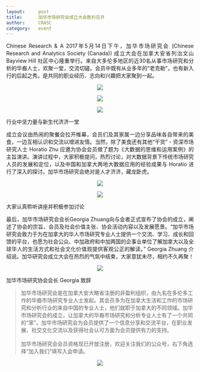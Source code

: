 ```yaml
---
layout: 	post
title:      加华市场研究会成立大会胜利召开
author:     CRASC
category:	event
---
```


<p align="justify">
Chinese Research & A
2017年5月14日下午，加华市场研究会 (Chinese Research and Analytics Society (Canada)) 成立大会在加拿大安省列治文山 Bayview Hill 社区中心隆重举行。来自大多伦多地区的近30名从事市场研究和分析的华裔人士，欢聚一堂，交流切磋。会员中既有从业多年的“老克勒”，也有新入行的后起之秀。是共同的职业经历、志向和兴趣把大家聚到一起。
</p>

<!--more-->

<p align="center">
  <img src="https://mmbiz.qpic.cn/mmbiz_jpg/bbylg7SuiaLeq1A4iaQ0W2gyCbiclsHF1AKp2P2Cpcqwr4Itzj6kRbhPc1nelIlMMlEDBucmSVYHicIJkvRaIcBTGA/640?wx_fmt=jpeg&tp=webp&wxfrom=5&wx_lazy=1">
</p>

<p align="center">
  <img src="https://mmbiz.qpic.cn/mmbiz_jpg/bbylg7SuiaLeq1A4iaQ0W2gyCbiclsHF1AKrAWNCZHTDXIjvrkHLxTx9ibkUys9bMySLAsOSHZNHibMQ7vs14iaTDqRg/640?wx_fmt=jpeg&tp=webp&wxfrom=5&wx_lazy=1">
</p>

<p align="center">
  <img src="https://mmbiz.qpic.cn/mmbiz_jpg/bbylg7SuiaLeq1A4iaQ0W2gyCbiclsHF1AKHSIxlSRfb0ORA0KufT8TMewN3q6L5Osbs6TGOjn8IXadUI0xIvRqxA/640?wx_fmt=jpeg&tp=webp&wxfrom=5&wx_lazy=1">
</p>
<span class="caption text-muted">行业中坚力量与新生代济济一堂</span>

<p align="justify">
成立会议由热闹的聚餐会拉开帷幕，会员们及其家属一边分享品味各自带来的美食，一边互相认识和交流以增进友情。当然，除了美食还有其他“干货” - 资深市场研究人士 Horatio Zhu 应邀为协会会员做了题为《大数据的思维和运用案例》的主旨演讲。演讲过程中，大家积极提问，热烈讨论，对大数据背景下传统市场研究人员的发展和定位，以及中国和加拿大两地大数据应用的经验成果与 Horatio 进行了深入的探讨。加华市场研究会绝对是人才济济，藏龙卧虎。
</p>

<p align="center">
  <img src="https://mmbiz.qpic.cn/mmbiz_jpg/bbylg7SuiaLeq1A4iaQ0W2gyCbiclsHF1AKU4iaGlwTT4libH2icr5vvXJtibo21YLD9HD5fQIO1srE91c6clL0YgpjTQ/640?wx_fmt=jpeg&tp=webp&wxfrom=5&wx_lazy=1">
</p>

<p align="center">
  <img src="https://mmbiz.qpic.cn/mmbiz_jpg/bbylg7SuiaLeq1A4iaQ0W2gyCbiclsHF1AKcKmJLshFTxicNaMc5Ijib0TUud08V141KVqGJzqOOzbIGkhopJmfDZibg/640?wx_fmt=jpeg&tp=webp&wxfrom=5&wx_lazy=1">
</p>
<span class="caption text-muted">大家认真聆听讲座并积极参加讨论</span>

<p align="justify">
最后，加华市场研究会会长Georgia Zhuang向与会者正式宣布了协会的成立，阐述了协会的宗旨、会员及社会价值主张、协会活动内容以及发展愿景。“加华市场研究会致力于为在加拿大的华人市场研究专业人士提供一个交流、学习、成长和回馈的平台，也愿为社会公众、中加政府和中加两国的企事业单位了解加拿大以及全球华人的生活方式和社会文化价值观提供客观公正的解读。” Georgia Zhuang 介绍说。加华研究会成立大会在热烈的气氛中结束，大家意犹未尽，相约不久再聚！
</p>

<p align="center">
  <img src="https://mmbiz.qpic.cn/mmbiz_jpg/bbylg7SuiaLeq1A4iaQ0W2gyCbiclsHF1AKJFy5OYLNicvyXRqTjEbq7kiaYWfDUkpyTmwYWZoF1AEMbqFDNQNSNBrQ/640?wx_fmt=jpeg&tp=webp&wxfrom=5&wx_lazy=1">
</p>
<span class="caption text-muted">加华市场研究协会会长 Georgia 致辞</span>

> 加华市场研究会是在加拿大安大略省注册的非盈利组织，由九名在多伦多工作的华裔市场研究专业人士发起。其会员多为在加拿大生活和工作的市场研究和分析行业的来自中国的专业人士，他们就职于加拿大的不同领域。加华市场研究会的成立，让加拿大的华裔市场研究和分析专业人士有了一个共同的“家”。加华市场研究会为会员提供了一个信息分享和交流平台，在职业发展、社交文化交流以及获得社会认可方面为会员提供有力的支持。<br/><br/>
加华市场研究会会员资格现已开放注册，欢迎关注我们的公众号，右下角选择“加入我们”填写入会申请。

<p align="center">
  <img src="https://mmbiz.qpic.cn/mmbiz_jpg/bbylg7SuiaLeq1A4iaQ0W2gyCbiclsHF1AKUDIsyuIvxYnUuNCasX9CHft5cMG9rkdCEjvGpYJrTOxZklSRog2wzg/640?wx_fmt=jpeg&tp=webp&wxfrom=5&wx_lazy=1">
</p>